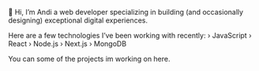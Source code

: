 👋 Hi, I’m Andi a web developer specializing in building 
(and occasionally designing) exceptional digital experiences.

Here are a few technologies I’ve been working with recently:
› JavaScript    	› React     › Node.js     › Next.js     › MongoDB     

You can some of the projects im working on here.
